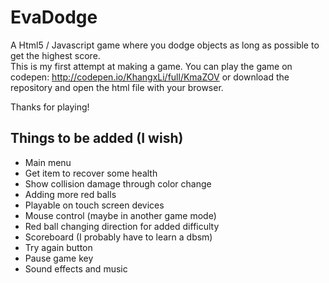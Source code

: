# EvaDodge
A Html5 / Javascript game where you dodge objects as long as possible to get the highest score.  
This is my first attempt at making a game. You can play the game on codepen: http://codepen.io/KhangxLi/full/KmaZOV or 
download the repository and open the html file with your browser.  

Thanks for playing!

## Things to be added (I wish)
+ Main menu
+ Get item to recover some health
+ Show collision damage through color change
+ Adding more red balls
+ Playable on touch screen devices
+ Mouse control (maybe in another game mode)
+ Red ball changing direction for added difficulty
+ Scoreboard (I probably have to learn a dbsm)
+ Try again button
+ Pause game key
+ Sound effects and music

